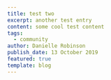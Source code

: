 ```yaml
---
title: test two
excerpt: another test entry
content: some cool test content
tags:
  - community
author: Danielle Robinson
publish_date: 13 October 2019
featured: true
template: blog
---
```


